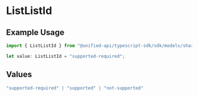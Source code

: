 # ListListId

## Example Usage

```typescript
import { ListListId } from "@unified-api/typescript-sdk/sdk/models/shared";

let value: ListListId = "supported-required";
```

## Values

```typescript
"supported-required" | "supported" | "not-supported"
```